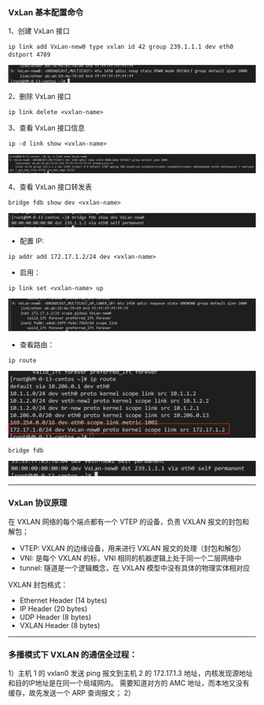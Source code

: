 
### VxLan 基本配置命令

1、创建 VxLan 接口
```shell
ip link add VxLan-new0 type vxlan id 42 group 239.1.1.1 dev eth0 dstport 4789
```
![img.png](img.png)


2、删除 VxLan 接口
```shell
ip link delete <vxlan-name>
```

3、查看 VxLan 接口信息
```shell
ip -d link show <vxlan-name>
```
![img_1.png](img_1.png)

4、查看 VxLan 接口转发表
```shell
bridge fdb show dev <vxlan-name>
```
![img_2.png](img_2.png)

- 配置 IP:
```shell
ip addr add 172.17.1.2/24 dev <vxlan-name>
```
- 启用：
```shell
ip link set <vxlan-name> up
```
![img_3.png](img_3.png)

- 查看路由：
```shell
ip route
```
![img_4.png](img_4.png)

```shell
bridge fdb
```
![img_5.png](img_5.png)

---

### VxLan 协议原理

在 VXLAN 网络的每个端点都有一个 VTEP 的设备，负责 VXLAN 报文的封包和解包；

- VTEP: VXLAN 的边缘设备，用来进行 VXLAN 报文的处理（封包和解包）
- VNI: 是每个 VXLAN 的标，VNI 相同的机器逻辑上处于同一个二层网络中
- tunnel: 隧道是一个逻辑概念，在 VXLAN 模型中没有具体的物理实体相对应

VXLAN 封包格式：
- Ethernet Header (14 bytes)
- IP Header (20 bytes)
- UDP Header (8 bytes)
- VXLAN Header (8 bytes)

---
### 多播模式下 VXLAN 的通信全过程：

1）主机 1 的 vxlan0 发送 ping 报文到主机 2 的 172.17.1.3 地址，内核发现源地址和目的IP地址是在同一个局域网内。
需要知道对方的 AMC 地址，而本地又没有缓存，故先发送一个 ARP 查询报文；
2） 
